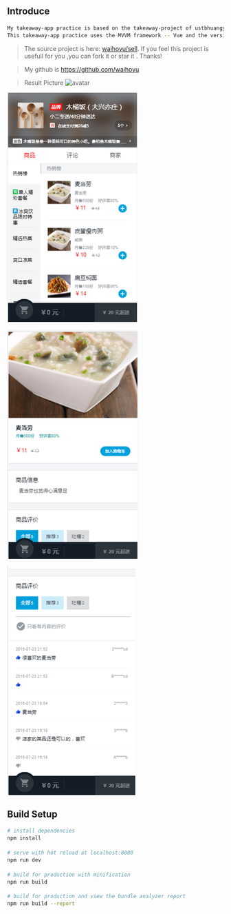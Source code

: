 ## Introduce 
```bash
My takeaway-app practice is based on the takeaway-project of ustbhuangyi/vue-sell.
This takeaway-app practice uses the MVVM framework -- Vue and the version is 2.5.16.
```
>  The source project is here: [waihoyu/sell](https://github.com/waihoyu/sell).
 If you feel this project is usefull for you ,you can fork it or star it . Thanks!

>  My github is https://github.com/waihoyu

> Result Picture
![avatar](./src/assets/pic01.gif)

![avatar](./src/assets/pic01.png)


![avatar](./src/assets/food1.png)


![avatar](./src/assets/food2.png)
## Build Setup

```bash
# install dependencies
npm install

# serve with hot reload at localhost:8080
npm run dev

# build for production with minification
npm run build

# build for production and view the bundle analyzer report
npm run build --report
```
